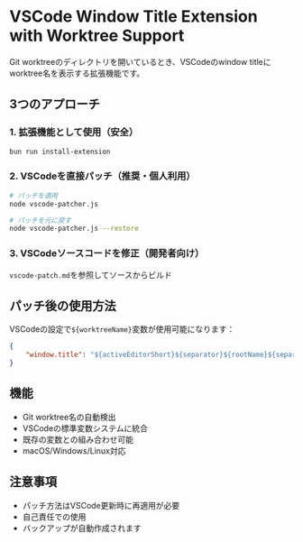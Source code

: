 # VSCode Window Title Extension with Worktree Support

Git worktreeのディレクトリを開いているとき、VSCodeのwindow titleにworktree名を表示する拡張機能です。

## 3つのアプローチ

### 1. 拡張機能として使用（安全）
```bash
bun run install-extension
```

### 2. VSCodeを直接パッチ（推奨・個人利用）
```bash
# パッチを適用
node vscode-patcher.js

# パッチを元に戻す
node vscode-patcher.js --restore
```

### 3. VSCodeソースコードを修正（開発者向け）
`vscode-patch.md`を参照してソースからビルド

## パッチ後の使用方法

VSCodeの設定で`${worktreeName}`変数が使用可能になります：

```json
{
    "window.title": "${activeEditorShort}${separator}${rootName}${separator}${worktreeName}"
}
```

## 機能

- Git worktree名の自動検出
- VSCodeの標準変数システムに統合
- 既存の変数との組み合わせ可能
- macOS/Windows/Linux対応

## 注意事項

- パッチ方法はVSCode更新時に再適用が必要
- 自己責任での使用
- バックアップが自動作成されます
